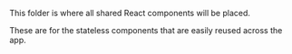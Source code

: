 This folder is where all shared React components will be placed.  

These are for the stateless components that are easily reused across the app.